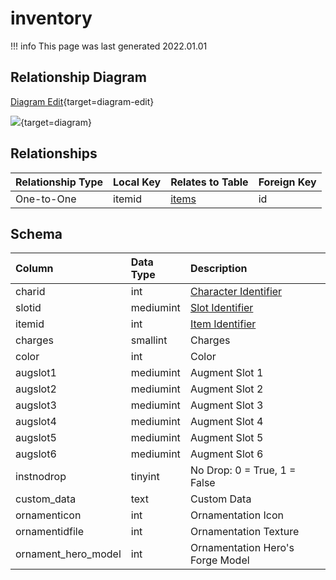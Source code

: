 # inventory

!!! info
	This page was last generated 2022.01.01

## Relationship Diagram

[Diagram Edit](https://mermaid.live/edit#eyJjb2RlIjoiZXJEaWFncmFtXG4gICAgaW52ZW50b3J5IHtcbiAgICAgICAgaW50dW5zaWduZWQgY2hhcmlkXG4gICAgICAgIGludHVuc2lnbmVkIGl0ZW1pZFxuICAgIH1cbiAgICBpdGVtcyB7XG4gICAgICAgIGludCBpZFxuICAgIH1cbiAgICBpbnZlbnRvcnkgfHwtLW97IGl0ZW1zIDogT25lLXRvLU9uZVxuXG4iLCJtZXJtYWlkIjp7InRoZW1lIjoiZGVmYXVsdCJ9LCJ1cGRhdGVFZGl0b3IiOnRydWUsImF1dG9TeW5jIjp0cnVlLCJ1cGRhdGVEaWFncmFtIjp0cnVlfQ==){target=diagram-edit}

[![](https://mermaid.ink/img/eyJjb2RlIjoiZXJEaWFncmFtXG4gICAgaW52ZW50b3J5IHtcbiAgICAgICAgaW50dW5zaWduZWQgY2hhcmlkXG4gICAgICAgIGludHVuc2lnbmVkIGl0ZW1pZFxuICAgIH1cbiAgICBpdGVtcyB7XG4gICAgICAgIGludCBpZFxuICAgIH1cbiAgICBpbnZlbnRvcnkgfHwtLW97IGl0ZW1zIDogT25lLXRvLU9uZVxuXG4iLCJtZXJtYWlkIjp7InRoZW1lIjoiZGVmYXVsdCJ9LCJ1cGRhdGVFZGl0b3IiOnRydWUsImF1dG9TeW5jIjp0cnVlLCJ1cGRhdGVEaWFncmFtIjp0cnVlfQ==)](https://mermaid.ink/img/eyJjb2RlIjoiZXJEaWFncmFtXG4gICAgaW52ZW50b3J5IHtcbiAgICAgICAgaW50dW5zaWduZWQgY2hhcmlkXG4gICAgICAgIGludHVuc2lnbmVkIGl0ZW1pZFxuICAgIH1cbiAgICBpdGVtcyB7XG4gICAgICAgIGludCBpZFxuICAgIH1cbiAgICBpbnZlbnRvcnkgfHwtLW97IGl0ZW1zIDogT25lLXRvLU9uZVxuXG4iLCJtZXJtYWlkIjp7InRoZW1lIjoiZGVmYXVsdCJ9LCJ1cGRhdGVFZGl0b3IiOnRydWUsImF1dG9TeW5jIjp0cnVlLCJ1cGRhdGVEaWFncmFtIjp0cnVlfQ==){target=diagram}

## Relationships

| Relationship Type | Local Key | Relates to Table | Foreign Key |
| :--- | :--- | :--- | :--- |
| One-to-One | itemid | [items](../../schema/items/items.md) | id |


## Schema

| Column | Data Type | Description |
| :--- | :--- | :--- |
| charid | int | [Character Identifier](../../schema/characters/character_data.md) |
| slotid | mediumint | [Slot Identifier](../../../../server/inventory/inventory-slots) |
| itemid | int | [Item Identifier](../../schema/items/items.md) |
| charges | smallint | Charges |
| color | int | Color |
| augslot1 | mediumint | Augment Slot 1 |
| augslot2 | mediumint | Augment Slot 2 |
| augslot3 | mediumint | Augment Slot 3 |
| augslot4 | mediumint | Augment Slot 4 |
| augslot5 | mediumint | Augment Slot 5 |
| augslot6 | mediumint | Augment Slot 6 |
| instnodrop | tinyint | No Drop: 0 = True, 1 = False |
| custom_data | text | Custom Data |
| ornamenticon | int | Ornamentation Icon |
| ornamentidfile | int | Ornamentation Texture |
| ornament_hero_model | int | Ornamentation Hero's Forge Model |

